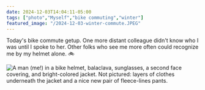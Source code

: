 ```yaml
---
date: 2024-12-03T14:04:11-05:00
tags: ["photo","Myself","bike commuting","winter"]
featured_image: "/2024-12-03-winter-commute.JPEG"
---
```

Today's bike commute getup. One more distant colleague didn't know who I was until I spoke to her. Other folks who see me more often could recognize me by my helmet alone. 🚲

![A man (me!) in a bike helmet, balaclava, sunglasses, a second face covering, and bright-colored jacket. Not pictured: layers of clothes underneath the jacket and a nice new pair of fleece-lines pants.](/2024-12-03-winter-commute.JPEG)